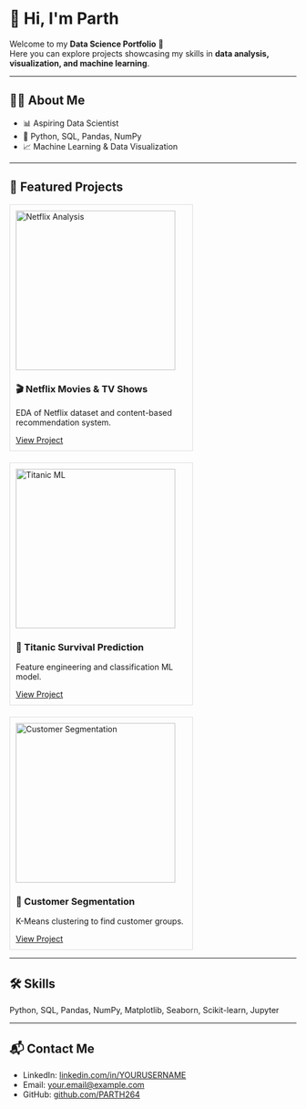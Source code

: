 # 👋 Hi, I'm Parth

Welcome to my **Data Science Portfolio** 🚀  
Here you can explore projects showcasing my skills in **data analysis, visualization, and machine learning**.

---

## 🧑‍💻 About Me
- 📊 Aspiring Data Scientist  
- 🐍 Python, SQL, Pandas, NumPy  
- 📈 Machine Learning & Data Visualization  

---

## 📂 Featured Projects

<div style="display: flex; flex-wrap: wrap; gap: 20px;">

<div style="border: 1px solid #ddd; padding: 10px; width: 300px;">
  <img src="images/netflix_plot.png" alt="Netflix Analysis" width="280px">
  <h3>🎬 Netflix Movies & TV Shows</h3>
  <p>EDA of Netflix dataset and content-based recommendation system.</p>
  <a href="https://github.com/PARTH264/netflix-analysis">View Project</a>
</div>

<div style="border: 1px solid #ddd; padding: 10px; width: 300px;">
  <img src="images/titanic_plot.png" alt="Titanic ML" width="280px">
  <h3>🚢 Titanic Survival Prediction</h3>
  <p>Feature engineering and classification ML model.</p>
  <a href="https://github.com/PARTH264/titanic-analysis">View Project</a>
</div>

<div style="border: 1px solid #ddd; padding: 10px; width: 300px;">
  <img src="images/customer_seg.png" alt="Customer Segmentation" width="280px">
  <h3>🛒 Customer Segmentation</h3>
  <p>K-Means clustering to find customer groups.</p>
  <a href="https://github.com/PARTH264/customer-segmentation">View Project</a>
</div>

</div>

---

## 🛠️ Skills
Python, SQL, Pandas, NumPy, Matplotlib, Seaborn, Scikit-learn, Jupyter  

---

## 📬 Contact Me
- LinkedIn: [linkedin.com/in/YOURUSERNAME](#)  
- Email: your.email@example.com  
- GitHub: [github.com/PARTH264](https://github.com/PARTH264)
